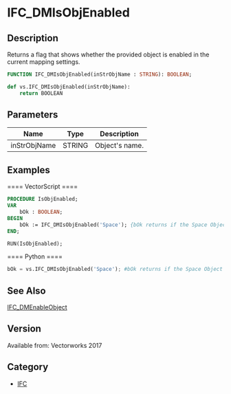 # IFC_DMIsObjEnabled

## Description
Returns a flag that shows whether the provided object is enabled in the current mapping settings.

```pascal
FUNCTION IFC_DMIsObjEnabled(inStrObjName : STRING): BOOLEAN;
```

```python
def vs.IFC_DMIsObjEnabled(inStrObjName):
    return BOOLEAN
```

## Parameters
|Name|Type|Description|
|---|---|---|
|inStrObjName|STRING|Object's name.|

## Examples
==== VectorScript ====
```pascal
PROCEDURE IsObjEnabled;
VAR
	bOk : BOOLEAN;
BEGIN
	bOk := IFC_DMIsObjEnabled('Space'); {bOk returns if the Space Object is enabled in the current mapping}
END;

RUN(IsObjEnabled);
```
==== Python ====
```python
bOk = vs.IFC_DMIsObjEnabled('Space'); #bOk returns if the Space Object is enabled in the current mapping
```

## See Also
[IFC_DMEnableObject](IFC_DMEnableObject.md)

## Version
Available from: Vectorworks 2017

## Category
* [IFC](../Categories/IFC.md)
